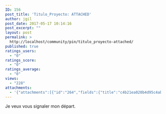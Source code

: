 ```yaml
---
ID: 156
post_title: 'Titulo_Proyecto: ATTACHED'
author: jgil
post_date: 2017-05-17 10:14:16
post_excerpt: ""
layout: post
permalink: >
  http://localhost/community/pin/titulo_proyecto-attached/
published: true
ratings_users:
  - "0"
ratings_score:
  - "0"
ratings_average:
  - "0"
views:
  - "228"
attachments:
  - '{"attachments":[{"id":"264","fields":{"title":"c4b21ea020b4d95c4abacaffc9daaf4e","caption":""}}]}'
---
```

Je veux vous signaler mon départ.